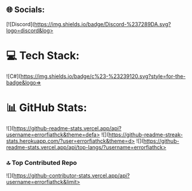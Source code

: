 ## 🌐 Socials:
[![Discord](https://img.shields.io/badge/Discord-%237289DA.svg?logo=discord&log>

# 💻 Tech Stack:
![C#](https://img.shields.io/badge/c%23-%23239120.svg?style=for-the-badge&logo=>
# 📊 GitHub Stats:
![](https://github-readme-stats.vercel.app/api?username=errorfiathck&theme=defa>
![](https://github-readme-streak-stats.herokuapp.com/?user=errorfiathck&theme=d>
![](https://github-readme-stats.vercel.app/api/top-langs/?username=errorfiathck>

### 🔝 Top Contributed Repo
![](https://github-contributor-stats.vercel.app/api?username=errorfiathck&limit>


